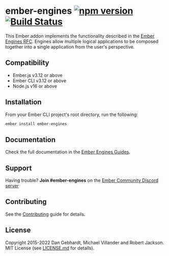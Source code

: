 # ember-engines [![npm version](https://badge.fury.io/js/ember-engines.svg)](https://badge.fury.io/js/ember-engines) [![Build Status](https://github.com/ember-engines/ember-engines/actions/workflows/ci.yml/badge.svg)](https://github.com/ember-engines/ember-engines/actions/workflows/ci.yml)

This Ember addon implements the functionality described in the [Ember Engines
RFC](https://github.com/emberjs/rfcs/blob/master/text/0010-engines.md). Engines allow multiple logical
applications to be composed together into a single application from the user's
perspective.

## Compatibility

* Ember.js v3.12 or above
* Ember CLI v3.12 or above
* Node.js v16 or above

## Installation

From your Ember CLI project's root directory, run the following:

```sh
ember install ember-engines
```

## Documentation

Check the full documentation in the [Ember Engines
Guides](http://ember-engines.com/).

## Support

Having trouble? **Join #ember-engines** on the [Ember Community Discord
server](https://discord.gg/zT3asNS)

## Contributing

See the [Contributing](CONTRIBUTING.md) guide for details.

## License

Copyright 2015-2022 Dan Gebhardt, Michael Villander and Robert Jackson. MIT License (see
[LICENSE.md](LICENSE.md) for details).
